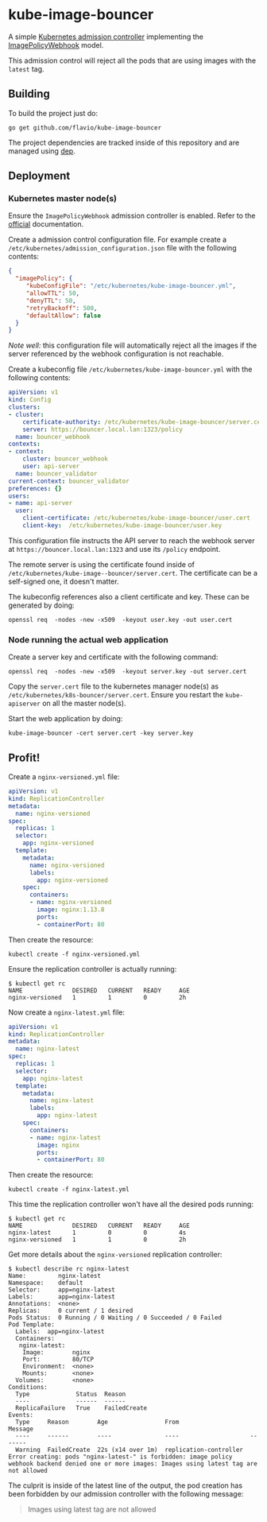 # kube-image-bouncer

A simple [Kubernetes admission controller](https://kubernetes.io/docs/admin/admission-controllers/)
implementing the
[ImagePolicyWebhook](https://kubernetes.io/docs/admin/admission-controllers/#imagepolicywebhook)
model.

This admission control will reject all the pods that are using images with the
`latest` tag.

## Building

To build the project just do:

```
go get github.com/flavio/kube-image-bouncer
```

The project dependencies are tracked inside of this repository and are managed
using [dep](https://github.com/golang/dep).

## Deployment

### Kubernetes master node(s)

Ensure the `ImagePolicyWebhook` admission controller is enabled. Refer to
the [official](https://kubernetes.io/docs/admin/admission-controllers/#imagepolicywebhook)
documentation.

Create a admission control configuration file. For example create
a `/etc/kubernetes/admission_configuration.json` file with the following
contents:

```json
{
  "imagePolicy": {
     "kubeConfigFile": "/etc/kubernetes/kube-image-bouncer.yml",
     "allowTTL": 50,
     "denyTTL": 50,
     "retryBackoff": 500,
     "defaultAllow": false
  }
}
```

*Note well:* this configuration file will automatically reject all the images if the server
referenced by the webhook configuration is not reachable.


Create a kubeconfig file `/etc/kubernetes/kube-image-bouncer.yml` with the
following contents:

```yaml
apiVersion: v1
kind: Config
clusters:
- cluster:
    certificate-authority: /etc/kubernetes/kube-image-bouncer/server.cert
    server: https://bouncer.local.lan:1323/policy
  name: bouncer_webhook
contexts:
- context:
    cluster: bouncer_webhook
    user: api-server
  name: bouncer_validator
current-context: bouncer_validator
preferences: {}
users:
- name: api-server
  user:
    client-certificate: /etc/kubernetes/kube-image-bouncer/user.cert
    client-key:  /etc/kubernetes/kube-image-bouncer/user.key
```

This configuration file instructs the API server to reach the webhook server
at `https://bouncer.local.lan:1323` and use its `/policy` endpoint.

The remote server is using the certificate found inside of
`/etc/kubernetes/kube-image--bouncer/server.cert`. The certificate can be
a self-signed one, it doesn't matter.

The kubeconfig references also a client certificate and key. These can be generated
by doing:

```
openssl req  -nodes -new -x509  -keyout user.key -out user.cert
```

### Node running the actual web application

Create a server key and certificate with the following command:

```
openssl req  -nodes -new -x509  -keyout server.key -out server.cert
```

Copy the `server.cert` file to the kubernetes manager node(s) as
`/etc/kubernetes/k8s-bouncer/server.cert`. Ensure you restart the
`kube-apiserver` on all the master node(s).

Start the web application by doing:
```
kube-image-bouncer -cert server.cert -key server.key
```

## Profit!

Create a `nginx-versioned.yml` file:

```yml
apiVersion: v1
kind: ReplicationController
metadata:
  name: nginx-versioned
spec:
  replicas: 1
  selector:
    app: nginx-versioned
  template:
    metadata:
      name: nginx-versioned
      labels:
        app: nginx-versioned
    spec:
      containers:
      - name: nginx-versioned
        image: nginx:1.13.8
        ports:
        - containerPort: 80
```

Then create the resource:

```
kubectl create -f nginx-versioned.yml
```
Ensure the replication controller is actually running:

```
$ kubectl get rc
NAME              DESIRED   CURRENT   READY     AGE
nginx-versioned   1         1         0         2h
```


Now create a `nginx-latest.yml` file:

```yml
apiVersion: v1
kind: ReplicationController
metadata:
  name: nginx-latest
spec:
  replicas: 1
  selector:
    app: nginx-latest
  template:
    metadata:
      name: nginx-latest
      labels:
        app: nginx-latest
    spec:
      containers:
      - name: nginx-latest
        image: nginx
        ports:
        - containerPort: 80
```

Then create the resource:

```
kubectl create -f nginx-latest.yml
```

This time the replication controller won't have all the desired pods running:

```
$ kubectl get rc
NAME              DESIRED   CURRENT   READY     AGE
nginx-latest      1         0         0         4s
nginx-versioned   1         1         0         2h
```

Get more details about the `nginx-versioned` replication controller:

```
$ kubectl describe rc nginx-latest
Name:         nginx-latest
Namespace:    default
Selector:     app=nginx-latest
Labels:       app=nginx-latest
Annotations:  <none>
Replicas:     0 current / 1 desired
Pods Status:  0 Running / 0 Waiting / 0 Succeeded / 0 Failed
Pod Template:
  Labels:  app=nginx-latest
  Containers:
   nginx-latest:
    Image:        nginx
    Port:         80/TCP
    Environment:  <none>
    Mounts:       <none>
  Volumes:        <none>
Conditions:
  Type             Status  Reason
  ----             ------  ------
  ReplicaFailure   True    FailedCreate
Events:
  Type     Reason        Age                From                    Message
  ----     ------        ----               ----                    -------
  Warning  FailedCreate  22s (x14 over 1m)  replication-controller  Error creating: pods "nginx-latest-" is forbidden: image policy webhook backend denied one or more images: Images using latest tag are not allowed

```

The culprit is inside of the latest line of the output, the pod creation has
been forbidden by our admission controller with the following message:

> Images using latest tag are not allowed
